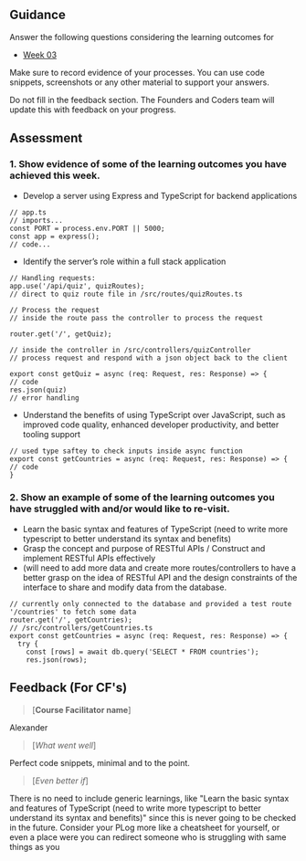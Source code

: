 ## Guidance
Answer the following questions considering the learning outcomes for
- [Week 03](https://learn.foundersandcoders.com/course/syllabus/developer/week03-project03-server/learning-outcomes/)

Make sure to record evidence of your processes. You can use code snippets, screenshots or any other material to support your answers.

Do not fill in the feedback section. The Founders and Coders team will update this with feedback on your progress.

## Assessment
 ### 1. Show evidence of some of the learning outcomes you have achieved this week.
- Develop a server using Express and TypeScript for backend applications
```
// app.ts
// imports...
const PORT = process.env.PORT || 5000;
const app = express();
// code...
```
- Identify the server’s role within a full stack application
```
// Handling requests:
app.use('/api/quiz', quizRoutes);
// direct to quiz route file in /src/routes/quizRoutes.ts

// Process the request
// inside the route pass the controller to process the request

router.get('/', getQuiz);

// inside the controller in /src/controllers/quizController
// process request and respond with a json object back to the client

export const getQuiz = async (req: Request, res: Response) => {
// code
res.json(quiz)
// error handling
```

- Understand the benefits of using TypeScript over JavaScript, such as improved code quality, enhanced developer productivity, and better tooling support 
```
// used type saftey to check inputs inside async function
export const getCountries = async (req: Request, res: Response) => {
// code
}
```
### 2. Show an example of some of the learning outcomes you have struggled with and/or would like to re-visit.
- Learn the basic syntax and features of TypeScript
(need to write more typescript to better understand its syntax and benefits)
- Grasp the concept and purpose of RESTful APIs / Construct and implement RESTful APIs effectively
- (will need to add more data and create more routes/controllers to have a better grasp on the idea of RESTful API and the design constraints of the interface to share and modify data from the database.
```
// currently only connected to the database and provided a test route '/countries' to fetch some data
router.get('/', getCountries);
// /src/controllers/getCountries.ts
export const getCountries = async (req: Request, res: Response) => {
  try {
    const [rows] = await db.query('SELECT * FROM countries');
    res.json(rows);
```
## Feedback (For CF's)
> [**Course Facilitator name**]

Alexander

> [*What went well*]

Perfect code snippets, minimal and to the point.

> [*Even better if*]

There is no need to include generic learnings, like "Learn the basic syntax and features of TypeScript (need to write more typescript to better understand its syntax and benefits)" since this is never going to be checked in the future. Consider your PLog more like a cheatsheet for yourself, or even a place were you can redirect someone who is struggling with same things as you
